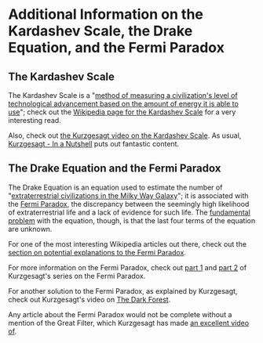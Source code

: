 # Additional Information on the Kardashev Scale, the Drake Equation, and the Fermi Paradox

## The Kardashev Scale

The Kardashev Scale is a
"[method of measuring a civilization's level of technological advancement based on the amount of energy it is able to use](https://en.wikipedia.org/wiki/Kardashev_scale)";
check out the [Wikipedia page for the Kardashev Scale](https://en.wikipedia.org/wiki/Kardashev_scale)
for a very interesting read.

Also, check out [the Kurzgesagt video on the Kardashev Scale](https://www.youtube.com/watch?v=rhFK5_Nx9xY).
As usual, [Kurzgesagt - In a Nutshell](https://www.youtube.com/@kurzgesagt) puts out fantastic content.


## The Drake Equation and the Fermi Paradox

The Drake Equation is an equation used to estimate the number of
"[extraterrestrial civilizations in the Milky Way Galaxy](https://en.wikipedia.org/wiki/Drake_equation)";
it is associated with the [Fermi Paradox](https://en.wikipedia.org/wiki/Fermi_paradox), the discrepancy
between the seemingly high likelihood of extraterrestrial life and a lack of evidence for such life.
The [fundamental problem](https://en.wikipedia.org/wiki/Fermi_paradox#Drake_equation) with the
equation, though, is that the last four terms of the equation are unknown.

For one of the most interesting Wikipedia articles out there, check out the
[section on potential explanations to the Fermi Paradox](https://en.wikipedia.org/wiki/Fermi_paradox#Hypothetical_explanations_for_the_paradox).

For more information on the Fermi Paradox, check out [part 1](https://www.youtube.com/watch?v=sNhhvQGsMEc) and [part 2](https://www.youtube.com/watch?v=1fQkVqno-uI) of Kurzgesagt's series on the Fermi Paradox.

For another solution to the Fermi Paradox, as explained by Kurzgesagt, check out Kurzgesagt's video
on [The Dark Forest](https://www.youtube.com/watch?v=xAUJYP8tnRE).

Any article about the Fermi Paradox would not be complete without a mention of the Great Filter,
which Kurzgesagt has made [an excellent video of](https://www.youtube.com/watch?v=UjtOGPJ0URM).
